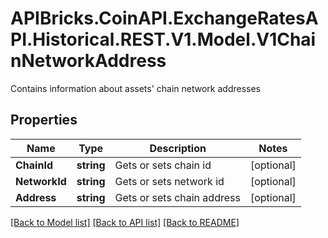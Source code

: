 # APIBricks.CoinAPI.ExchangeRatesAPI.Historical.REST.V1.Model.V1ChainNetworkAddress
Contains information about assets' chain network addresses

## Properties

Name | Type | Description | Notes
------------ | ------------- | ------------- | -------------
**ChainId** | **string** | Gets or sets chain id | [optional] 
**NetworkId** | **string** | Gets or sets network id | [optional] 
**Address** | **string** | Gets or sets chain address | [optional] 

[[Back to Model list]](../../README.md#documentation-for-models) [[Back to API list]](../../README.md#documentation-for-api-endpoints) [[Back to README]](../../README.md)

